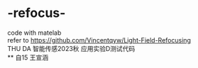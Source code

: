 # -refocus-
code with matelab  
refer to https://github.com/Vincentqyw/Light-Field-Refocusing  
THU DA 智能传感2023秋 应用实验D测试代码  
** 自15 王宣涵
